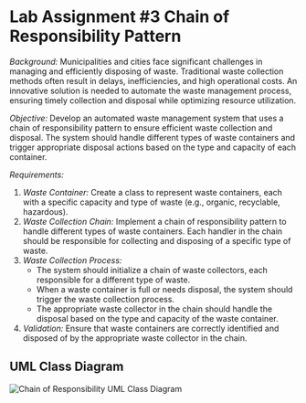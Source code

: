 # Lab Assignment #3 Chain of Responsibility Pattern

*Background:* Municipalities and cities face significant challenges in managing and efficiently disposing of waste. Traditional waste collection methods often result in delays, inefficiencies, and high operational costs. An innovative solution is needed to automate the waste management process, ensuring timely collection and disposal while optimizing resource utilization.

*Objective:* Develop an automated waste management system that uses a chain of responsibility pattern to ensure efficient waste collection and disposal. The system should handle different types of waste containers and trigger appropriate disposal actions based on the type and capacity of each container.

*Requirements:*

1. *Waste Container:* Create a class to represent waste containers, each with a specific capacity and type of waste (e.g., organic, recyclable, hazardous).
2. *Waste Collection Chain:* Implement a chain of responsibility pattern to handle different types of waste containers. Each handler in the chain should be responsible for collecting and disposing of a specific type of waste.
3. *Waste Collection Process:*
   -  The system should initialize a chain of waste collectors, each responsible for a different type of waste.
   -  When a waste container is full or needs disposal, the system should trigger the waste collection process.
   -  The appropriate waste collector in the chain should handle the disposal based on the type and capacity of the waste container.
4. *Validation:* Ensure that waste containers are correctly identified and disposed of by the appropriate waste collector in the chain.

## UML Class Diagram
![Chain of Responsibility UML Class Diagram](https://github.com/user-attachments/assets/78321b50-c005-4c3e-ad0d-aee13f05bea8)
